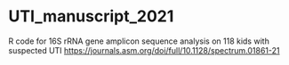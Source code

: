 # UTI_manuscript_2021
R code for 16S rRNA gene amplicon sequence analysis on 118 kids with suspected UTI
https://journals.asm.org/doi/full/10.1128/spectrum.01861-21
